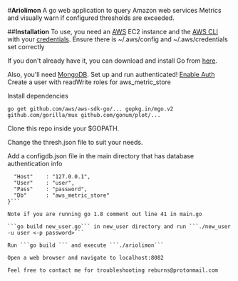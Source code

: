 #**Ariolimon**
A go web application to query Amazon web services Metrics and visually warn if configured thresholds are exceeded.


##**Installation**
To use, you need an [AWS](https://aws.amazon.com/) EC2 instance and the [AWS CLI](http://docs.aws.amazon.com/cli/latest/userguide/installing.html) with your [credentials](http://docs.aws.amazon.com/cli/latest/userguide/cli-chap-getting-started.html).
Ensure there is ~/.aws/config and ~/.aws/credentials set correctly

If you don't already have it, you can download and install Go from [here](https://golang.org/dl/).

Also, you'll need [MongoDB](https://docs.mongodb.com/manual/installation/). Set up and run authenticated! [Enable Auth](https://docs.mongodb.com/manual/tutorial/enable-authentication/)
Create a user with readWrite roles for aws\_metric\_store

Install dependencies

```go get github.com/aws/aws-sdk-go/... gopkg.in/mgo.v2 github.com/gorilla/mux github.com/gonum/plot/...```

Clone this repo inside your $GOPATH.

Change the thresh.json file to suit your needs.

Add a configdb.json file in the main directory that has database authentication info

```{
  "Host"	: "127.0.0.1",
  "User"	: "user",
  "Pass"	: "password",
  "Db"		: "aws_metric_store"
}```

Note if you are running go 1.8 comment out line 41 in main.go

```go build new_user.go``` in new_user directory and run ```./new_user -u user <-p password>``` 

Run ```go build ``` and execute ```./ariolimon```

Open a web browser and navigate to localhost:8082

Feel free to contact me for troubleshooting reburns@protonmail.com
